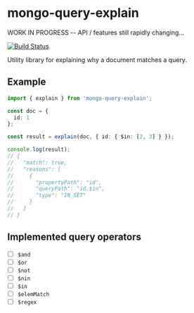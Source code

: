 # mongo-query-explain

WORK IN PROGRESS -- API / features still rapidly changing...

[![Build Status](https://travis-ci.org/CrossLead/mongo-query-explain.svg?branch=master)](https://travis-ci.org/CrossLead/mongo-query-explain)

Utility library for explaining why a document matches a query.

## Example

```typescript
import { explain } from 'mongo-query-explain';

const doc = {
  id: 1
};

const result = explain(doc, { id: { $in: [2, 3] } });

console.log(result);
// {
//   "match": true,
//   "reasons": [
//     {
//       "propertyPath": "id",
//       "queryPath": "id.$in",
//       "type": "IN_SET"
//     }
//   ]
// }
```

## Implemented query operators

* [ ] `$and`
* [ ] `$or`
* [ ] `$not`
* [ ] `$nin`
* [ ] `$in`
* [ ] `$elemMatch`
* [ ] `$regex`
